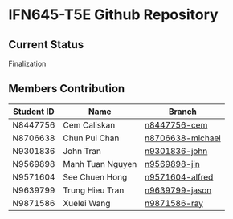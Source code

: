 # IFN645-T5E Github Repository

## Current Status
Finalization

## Members Contribution
Student ID | Name | Branch
--- | --- | ---
N8447756 | Cem Caliskan | [n8447756-cem](https://github.com/JohnTranQUT/IFN660_T5E/tree/n8447756-cem)
N8706638 | Chun Pui Chan | [n8706638-michael](https://github.com/JohnTranQUT/IFN660_T5E/tree/n8706638-michael)
N9301836 | John Tran | [n9301836-john](https://github.com/JohnTranQUT/IFN660_T5E/tree/n9301836-john)
N9569898 | Manh Tuan Nguyen | [n9569898-jin](https://github.com/JohnTranQUT/IFN660_T5E/tree/n9569898-jin)
N9571604 | See Chuen Hong | [n9571604-alfred](https://github.com/JohnTranQUT/IFN660_T5E/tree/n9571604-alfred)
N9639799 | Trung Hieu Tran | [n9639799-jason](https://github.com/JohnTranQUT/IFN660_T5E/tree/n9639799-jason)
N9871586 | Xuelei Wang | [n9871586-ray](https://github.com/JohnTranQUT/IFN660_T5E/tree/n9871586-ray)
	